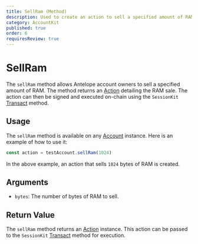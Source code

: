 ```yaml
---
title: SellRam (Method)
description: Used to create an action to sell a specified amount of RAM.
category: AccountKit
published: true
order: 6
requiresReview: true
---
```


# SellRam

The `sellRam` method allows Antelope account owners to sell a specified amount of RAM. The method returns an [Action](/docs/antelope/action) detailing the RAM sale. The action can then be signed and executed on-chain using the `SessionKit` [Transact](/docs/session-kit/transact) method.

## Usage

The `sellRam` method is available on any [Account](/docs/account-kit/account) instance. Here is an example of how to use it:

```typescript
const action = testAccount.sellRam(1024)
```

In the above example, an action that sells `1024` bytes of RAM is created.

## Arguments

- `bytes`: The number of bytes of RAM to sell.

## Return Value

The `sellRam` method returns an [Action](/docs/account-kit/action) instance. This action can be passed to the `SessionKit` [Transact](/docs/session-kit/transact) method for execution.
